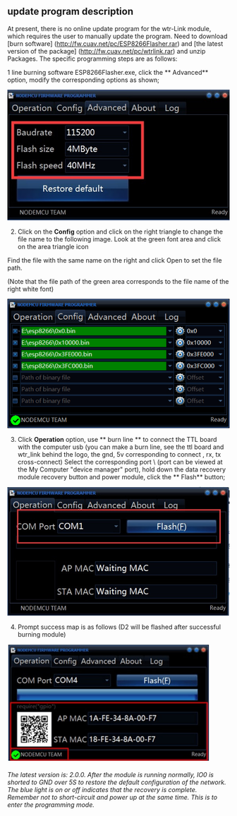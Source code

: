 ## update program description

At present, there is no online update program for the wtr-Link module, which requires the user to manually update the program. Need to download [burn software] (http://fw.cuav.net/pc/ESP8266Flasher.rar) and [the latest version of the package] (http://fw.cuav.net/pc/wtrlink.rar) and unzip Packages. The specific programming steps are as follows:

1 line burning software ESP8266Flasher.exe, click the ** Advanced** option, modify the corresponding options as shown;

![](/assets/wtr5.jpg)

2. Click on the **Config** option and click on the right triangle to change the file name to the following image. Look at the green font area and click on the area triangle icon

Find the file with the same name on the right and click Open to set the file path.

(Note that the file path of the green area corresponds to the file name of the right white font)

![](/assets/wtr111.png)

3. Click **Operation** option, use ** burn line ** to connect the TTL board with the computer usb (you can make a burn line, see the ttl board and wtr\_link behind the logo, the gnd, 5v corresponding to connect , rx, tx cross-connect) Select the corresponding port \ (port can be viewed at the My Computer "device manager" port), hold down the data recovery module recovery button and power module, click the ** Flash** button;

![](/assets/wtr3.jpg)

4. Prompt success map is as follows (D2 will be flashed after successful burning module)

![](/assets/wtr4.jpg)

###### The latest version is: 2.0.0. After the module is running normally, IO0 is shorted to GND over 5S to restore the default configuration of the network. The blue light is on or off indicates that the recovery is complete. Remember not to short-circuit and power up at the same time. This is to enter the programming mode.

######